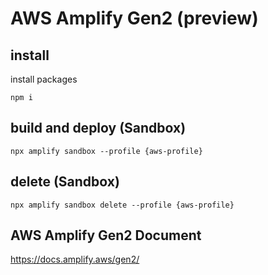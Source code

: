 # AWS Amplify Gen2 (preview)

## install
install packages
```
npm i
```

## build and deploy (Sandbox)
```
npx amplify sandbox --profile {aws-profile}
```

## delete (Sandbox)
```
npx amplify sandbox delete --profile {aws-profile}
```

## AWS Amplify Gen2 Document
https://docs.amplify.aws/gen2/